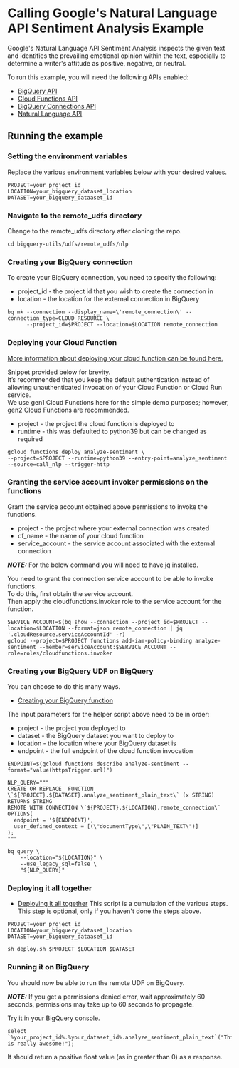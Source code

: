# Calling Google's Natural Language API Sentiment Analysis Example 

Google's Natural Language API Sentiment Analysis inspects the given text and identifies the prevailing emotional opinion within the text, especially to determine a writer's attitude as positive, negative, or neutral.  

To run this example, you will need the following APIs enabled:
* [BigQuery API](https://cloud.google.com/bigquery/docs)
* [Cloud Functions API](https://cloud.google.com/functions/docs)
* [BigQuery Connections API](https://cloud.google.com/bigquery/docs/working-with-connections#enable_the_connection_service)
* [Natural Language API](https://cloud.google.com/natural-language/docs/setup#api)

## Running the example

### Setting the environment variables 

Replace the various environment variables below with your desired values.
```
PROJECT=your_project_id
LOCATION=your_bigquery_dataset_location
DATASET=your_bigquery_dataaset_id
```

### Navigate to the remote_udfs directory
Change to the remote_udfs directory after cloning the repo. 
```
cd bigquery-utils/udfs/remote_udfs/nlp
```

### Creating your BigQuery connection 

To create your BigQuery connection, you need to specify the following:
* project_id - the project id that you wish to create the connection in
* location - the location for the external connection in BigQuery

```
bq mk --connection --display_name=\'remote_connection\' --connection_type=CLOUD_RESOURCE \
      --project_id=$PROJECT --location=$LOCATION remote_connection
```

### Deploying your Cloud Function

[More information about deploying your cloud function can be found here.](https://cloud.google.com/functions/docs/deploy)

Snippet provided below for brevity.  
It’s recommended that you keep the default authentication instead of allowing unauthenticated invocation of your Cloud Function or Cloud Run service.  
We use gen1 Cloud Functions here for the simple demo purposes; however, gen2 Cloud Functions are recommended.  

* project - the project the cloud function is deployed to 
* runtime - this was defaulted to python39 but can be changed as required 
```
gcloud functions deploy analyze-sentiment \
--project=$PROJECT --runtime=python39 --entry-point=analyze_sentiment --source=call_nlp --trigger-http
```

### Granting the service account invoker permissions on the functions

Grant the service account obtained above permissions to invoke the functions.
* project - the project where your external connection was created
* cf_name - the name of your cloud function 
* service_account - the service account associated with the external connection

**_NOTE:_** For the below command you will need to have jq installed. 

You need to grant the connection service account to be able to invoke functions.  
To do this, first obtain the service account.  
Then apply the cloudfunctions.invoker role to the service account for the function. 

```
SERVICE_ACCOUNT=$(bq show --connection --project_id=$PROJECT --location=$LOCATION --format=json remote_connection | jq '.cloudResource.serviceAccountId' -r)
gcloud --project=$PROJECT functions add-iam-policy-binding analyze-sentiment --member=serviceAccount:$SERVICE_ACCOUNT --role=roles/cloudfunctions.invoker
```

### Creating your BigQuery UDF on BigQuery

You can choose to do this many ways.  
* [Creating your BigQuery function](/udfs/remote_udfs/nlp/create_bq_function.sh) 

The input parameters for the helper script above need to be in order:
* project - the project you deployed to 
* dataset - the BigQuery dataset you want to deploy to 
* location - the location where your BigQuery dataset is
* endpoint - the full endpoint of the cloud function invocation

```
ENDPOINT=$(gcloud functions describe analyze-sentiment --format="value(httpsTrigger.url)")

NLP_QUERY="""
CREATE OR REPLACE  FUNCTION \`${PROJECT}.${DATASET}.analyze_sentiment_plain_text\` (x STRING)
RETURNS STRING
REMOTE WITH CONNECTION \`${PROJECT}.${LOCATION}.remote_connection\`
OPTIONS(
  endpoint = '${ENDPOINT}',
  user_defined_context = [(\"documentType\",\"PLAIN_TEXT\")]
);
"""

bq query \
    --location="${LOCATION}" \
    --use_legacy_sql=false \
    "${NLP_QUERY}"
```

### Deploying it all together

* [Deploying it all together](/udfs/remote_udfs/nlp/deploy.sh)
This script is a cumulation of the various steps.  
This step is optional, only if you haven't done the steps above.  

```
PROJECT=your_project_id
LOCATION=your_bigquery_dataset_location
DATASET=your_bigquery_dataaset_id

sh deploy.sh $PROJECT $LOCATION $DATASET
```

### Running it on BigQuery
You should now be able to run the remote UDF on BigQuery.

**_NOTE:_** If you get a permissions denied error, wait approximately 60 seconds, permissions may take up to 60 seconds to propagate. 

Try it in your BigQuery console. 
```
select `%your_project_id%.%your_dataset_id%.analyze_sentiment_plain_text`("This is really awesome!");
```

It should return a positive float value (as in greater than 0) as a response.
